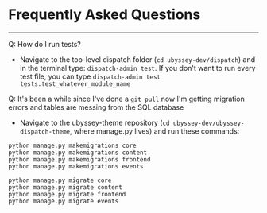 # Frequently Asked Questions
---

Q: How do I run tests?
* Navigate to the top-level dispatch folder (`cd ubyssey-dev/dispatch`) and in the terminal type: `dispatch-admin test`.
  If you don't want to run every test file, you can type `dispatch-admin test tests.test_whatever_module_name`

Q: It's been a while since I've done a `git pull` now I'm getting migration errors and tables are messing from the SQL database
* Navigate to the ubyssey-theme repository (`cd ubyssey-dev/ubyssey-dispatch-theme`, where manage.py lives) and run these commands:
```
python manage.py makemigrations core
python manage.py makemigrations content
python manage.py makemigrations frontend
python manage.py makemigrations events

python manage.py migrate core
python manage.py migrate content
python manage.py migrate frontend
python manage.py migrate events
```
